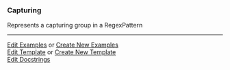 ### <a id="McUtils.Parsers.RegexPatterns.Capturing">Capturing</a>
Represents a capturing group in a RegexPattern



___

[Edit Examples](https://github.com/McCoyGroup/McUtils/edit/edit/ci/examples/McUtils/Parsers/RegexPatterns/Capturing.md) or 
[Create New Examples](https://github.com/McCoyGroup/McUtils/new/edit/?filename=ci/examples/McUtils/Parsers/RegexPatterns/Capturing.md) <br/>
[Edit Template](https://github.com/McCoyGroup/McUtils/edit/edit/ci/docs/McUtils/Parsers/RegexPatterns/Capturing.md) or 
[Create New Template](https://github.com/McCoyGroup/McUtils/new/edit/?filename=ci/docs/templates/McUtils/Parsers/RegexPatterns/Capturing.md) <br/>
[Edit Docstrings](https://github.com/McCoyGroup/McUtils/edit/edit/McUtils/Parsers/RegexPatterns/Capturing/__init__.py?message=Update%20Docs)